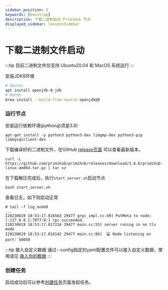 ```yaml
---
sidebar_position: 2
keywords: [boostrap]
description: 下载二进制启动 PrimiHub 节点
displayed_sidebar: lensonsSidebar
---
```


# 下载二进制文件启动
:::tip
目前二进制文件仅支持 Ubuntu20.04 和 MacOS 系统运行
:::

安装JDK8环境
```bash
# Ubuntu
apt install openjdk-8-jdk
# MacOS
brew install --build-from-source openjdk@8
```
<!-- 下载`Meta service`安装包启动
```bash
wget https://primihub.oss-cn-beijing.aliyuncs.com/tools/meta_service.tar.gz
tar -zxf meta_service.tar.gz
cd meta_service
bash run.sh
```
默认启动三个 meta service 服务，每个参与方有自己的 meta service 服务

服务的日志分别存储在当前目录下的 meta_log0，meta_log1，meta_log2文件中

通过命令 ``ps -ef | grep fusion-simple.jar``检查服务是否正常运行 
```
ps -ef | grep fusion-simple.jar
root     298757       1 99 13:33 pts/8    00:00:10 java -jar fusion-simple.jar --server.port=7877 --grpc.server.port=7977 --db.path=/home/cuibo/meta_service/storage/node0 --collaborate=http://127.0.0.1:7878/,http://127.0.0.1:7879/
root     298758       1 99 13:33 pts/8    00:00:10 java -jar fusion-simple.jar --server.port=7878 --grpc.server.port=7978 --db.path=/home/cuibo/meta_service/storage/node1 --collaborate=http://127.0.0.1:7877/,http://127.0.0.1:7879/
root     298759       1 99 13:33 pts/8    00:00:10 java -jar fusion-simple.jar --server.port=7879 --grpc.server.port=7979 --db.path=/home/cuibo/meta_service/storage/node2 --collaborate=http://127.0.0.1:7878/,http://127.0.0.1:7877/
``` -->
<!-- 1. 直接安装
```
yum install redis -y  #CentOS
apt install redis -y  #Ubuntu
```
然后修改 `/etc/redis/redis.conf` 文件中的 `requirepass` 字段设置 `redis` 密码，该密码需要和 `./config/node*.yaml` 文件 `redis_password` 字段的设置相同。
```
sed -i 's/# requirepass foobared/requirepass primihub/' /etc/redis/redis.conf
```
最后使用以下命令来启动 `redis`
```
systemctl start redis
```
2. docker启动

```
docker run --name redis -p 6379:6379 -d redis:latest --requirepass "primihub"
``` -->

<!-- ## 运行启动点（使用redis做数据集查找时该步骤可忽略）

您可以选择直接下载编译好的二进制文件：

```shell
curl -L https://github.com/primihub/simple-bootstrap-node/releases/download/v0.0.1/simple-bootstrap-node-darwin-amd64.tar.gz|tar xzv simple-bootstrap-node
./simple-bootstrap-node
```

或者是在源码基础上编译：

```shell
git clone https://github.com/primihub/simple-bootstrap-node.git && cd simple-bootstrap-node
go mod tidy
go run main.go
```

或直接使用docker运行启动节点
```shell
docker run --name bootstrap-node -d -p 4001:4001 primihub/simple-bootstrap-node:1.0
``` -->

### 运行节点

安装运行依赖环境(python必须是3.8)
```
apt-get install -y python3 python3-dev libgmp-dev python3-pip libmysqlclient-dev
```
下载编译好的二进制文件，在GitHub [release页面](https://github.com/primihub/primihub/releases) 可以查看最新版本。

```shell
curl -L https://github.com/primihub/primihub/releases/download/1.6.6/primihub-linux-amd64.tar.gz | tar xz
```
在下载解压完成后，执行`start_server.sh`启动节点

```shell
bash start_server.sh
```
查看日志，如下则启动正常
```
# tail -f log_node0
...
I20230619 18:53:17.816563 29477 grpc_impl.cc:49] PutMeta to node: [:127.0.0.1:7977:0:] rpc succeeded.
I20230619 18:53:17.817224 29477 main.cc:55] server runing in no tls mode
I20230619 18:53:17.818142 29477 main.cc:86]  💻 Node listening on port: 50050
```
:::tip 接入自定义数据
通过--config指定的yaml配置文件可以接入自定义数据，使用请见 [接入你的数据](./connect-datasource)
:::

### 创建任务

启动成功后可以参考[创建任务](https://docs.primihub.com/docs/category/%E5%88%9B%E5%BB%BA%E4%BB%BB%E5%8A%A1)页面发起任务。